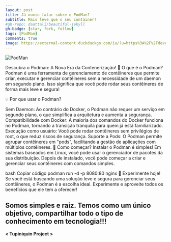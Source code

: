 ```yaml
---
layout: post
title: Já ouviu falar sobre o PodMan?
subtitle: Mais leve que o seu container!
#gh-repo: daattali/beautiful-jekyll
gh-badge: [star, fork, follow]
tags: [PodMan]
comments: true
image: https://external-content.duckduckgo.com/iu/?u=https%3A%2F%2Fdevelopers.redhat.com%2Fsites%2Fdefault%2Ffiles%2Fstyles%2Farticle_feature%2Fpublic%2Fblog%2F2019%2F08%2Fpodman.png%3Fitok%3DGvu5ekLG&f=1&nofb=1&ipt=c23f56870fdff0008ca899c1ba8cb505e5cfadccd72fe1b6158757188d29335d&ipo=images
---
```


![PodMan](https://external-content.duckduckgo.com/iu/?u=https%3A%2F%2Fdevelopers.redhat.com%2Fsites%2Fdefault%2Ffiles%2Fstyles%2Farticle_feature%2Fpublic%2Fblog%2F2019%2F08%2Fpodman.png%3Fitok%3DGvu5ekLG&f=1&nofb=1&ipt=c23f56870fdff0008ca899c1ba8cb505e5cfadccd72fe1b6158757188d29335d&ipo=images)

Descubra o Podman: A Nova Era da Contenerização!
🚀 O que é o Podman?
Podman é uma ferramenta de gerenciamento de contêineres que permite criar, executar e gerenciar contêineres sem a necessidade de um daemon em segundo plano. Isso significa que você pode rodar seus contêineres de forma mais leve e segura!

💡 Por que usar o Podman?

Sem Daemon: Ao contrário do Docker, o Podman não requer um serviço em segundo plano, o que simplifica a arquitetura e aumenta a segurança.
Compatibilidade com Docker: A maioria dos comandos do Docker funciona no Podman, tornando a transição tranquila para quem já está familiarizado.
Execução como usuário: Você pode rodar contêineres sem privilégios de root, o que reduz riscos de segurança.
Suporte a Pods: O Podman permite agrupar contêineres em "pods", facilitando a gestão de aplicações com múltiplos contêineres.
🔧 Como começar?
Instalar o Podman é simples! Em sistemas baseados em Linux, você pode usar o gerenciador de pacotes da sua distribuição. Depois de instalado, você pode começar a criar e gerenciar seus contêineres com comandos simples.

bash
Copiar código
podman run -d -p 8080:80 nginx
🌟 Experimente hoje!
Se você está buscando uma solução leve e segura para gerenciar seus contêineres, o Podman é a escolha ideal. Experimente e aproveite todos os benefícios que ele tem a oferecer!

## Somos simples e raiz. Temos como um único objetivo, compartilhar todo o tipo de conhecimento em tecnologia!!!

**< Tupiniquin Project >**
